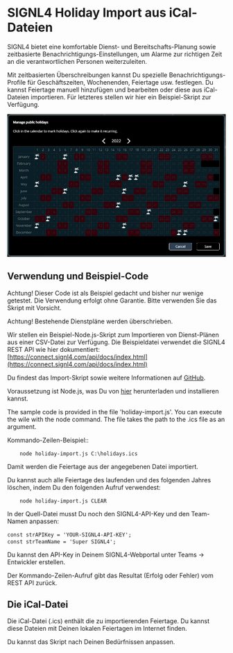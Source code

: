 
# SIGNL4 Holiday Import aus iCal-Dateien

SIGNL4 bietet eine komfortable Dienst- und Bereitschafts-Planung sowie zeitbasierte Benachrichtigungs-Einstellungen, um Alarme zur richtigen Zeit an die verantwortlichen Personen weiterzuleiten.

Mit zeitbasierten Überschreibungen kannst Du spezielle Benachrichtigungs-Profile für Geschäftszeiten, Wochenenden, Feiertage usw. festlegen. Du kannst Feiertage manuell hinzufügen und bearbeiten oder diese aus iCal-Dateien importieren. Für letzteres stellen wir hier ein Beispiel-Skript zur Verfügung.

![signl4-holidays](signl4-holidays.png)

## Verwendung und Beispiel-Code

Achtung! Dieser Code ist als Beispiel gedacht und bisher nur wenige getestet. Die Verwendung erfolgt ohne Garantie. Bitte verwenden Sie das Skript mit Vorsicht.

Achtung! Bestehende Dienstpläne werden überschrieben.

Wir stellen ein Beispiel-Node.js-Skript zum Importieren von Dienst-Plänen aus einer CSV-Datei zur Verfügung. Die Beispieldatei verwendet die SIGNL4 REST API wie hier dokumentiert:
[https://connect.signl4.com/api/docs/index.html](https://connect.signl4.com/api/docs/index.html)

Du findest das Import-Skript sowie weitere Informationen auf [GitHub](https://github.com/signl4/signl4-holiday-import).

Voraussetzung ist Node.js, was Du von [hier](https://nodejs.org/en/download/) herunterladen und installieren kannst.

The sample code is provided in the file 'holiday-import.js'. You can execute the wile with the node command. The file takes the path to the .ics file as an argument.

Kommando-Zeilen-Beispiel::

```
    node holiday-import.js C:\holidays.ics
```

Damit werden die Feiertage aus der angegebenen Datei importiert.

Du kannst auch alle Feiertage des laufenden und des folgenden Jahres löschen, indem Du den folgenden Aufruf verwendest:

```
    node holiday-import.js CLEAR
```

In der Quell-Datei musst Du noch den SIGNL4-API-Key und den Team-Namen anpassen:

```
const strAPIKey = 'YOUR-SIGNL4-API-KEY';
const strTeamName = 'Super SIGNL4';
```

Du kannst den API-Key in Deinem SIGNL4-Webportal unter Teams -> Entwickler erstellen.

Der Kommando-Zeilen-Aufruf gibt das Resultat (Erfolg oder Fehler) vom REST API zurück.

## Die iCal-Datei

Die iCal-Datei (.ics) enthält die zu importierenden Feiertage. Du kannst diese Dateien mit Deinen lokalen Feiertagen im Internet finden.

Du kannst das Skript nach Deinen Bedürfnissen anpassen.
